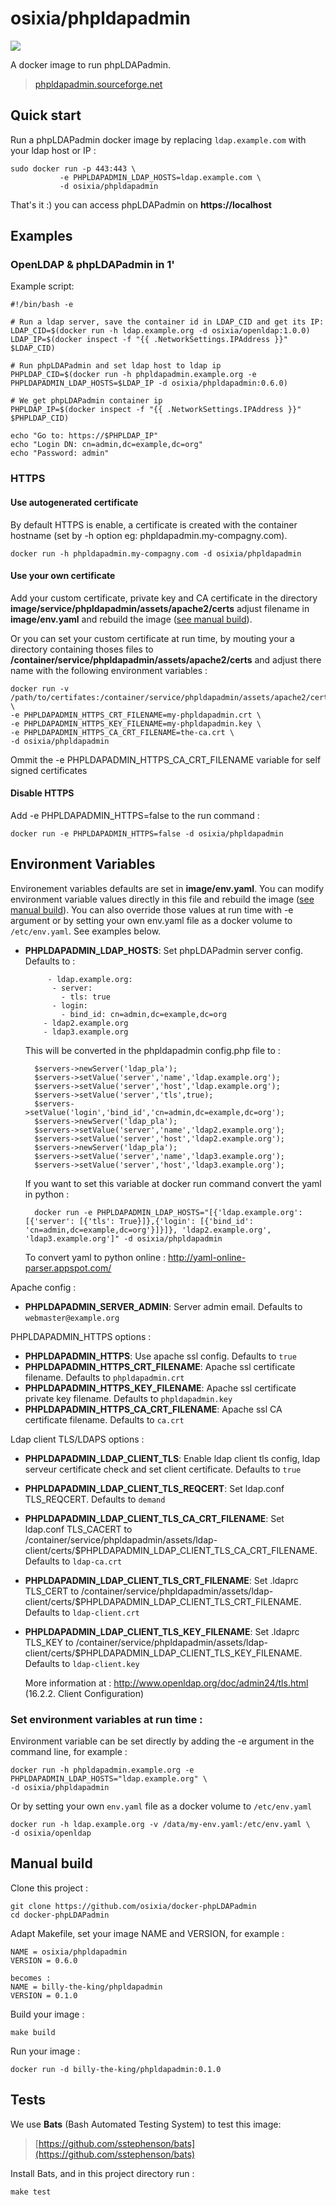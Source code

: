 # osixia/phpldapadmin

[![](https://badge.imagelayers.io/osixia/phpldapadmin:latest.svg)](https://imagelayers.io/?images=osixia/phpldapadmin:latest 'Get your own badge on imagelayers.io')

A docker image to run phpLDAPadmin.
> [phpldapadmin.sourceforge.net](http://phpldapadmin.sourceforge.net)

## Quick start

Run a phpLDAPadmin docker image by replacing `ldap.example.com` with your ldap host or IP :

    sudo docker run -p 443:443 \
               -e PHPLDAPADMIN_LDAP_HOSTS=ldap.example.com \
               -d osixia/phpldapadmin

That's it :) you can access phpLDAPadmin on **https://localhost**


## Examples

### OpenLDAP & phpLDAPadmin in 1'

Example script:

    #!/bin/bash -e

    # Run a ldap server, save the container id in LDAP_CID and get its IP:
    LDAP_CID=$(docker run -h ldap.example.org -d osixia/openldap:1.0.0)
    LDAP_IP=$(docker inspect -f "{{ .NetworkSettings.IPAddress }}" $LDAP_CID)

    # Run phpLDAPadmin and set ldap host to ldap ip
    PHPLDAP_CID=$(docker run -h phpldapadmin.example.org -e PHPLDAPADMIN_LDAP_HOSTS=$LDAP_IP -d osixia/phpldapadmin:0.6.0)

    # We get phpLDAPadmin container ip
    PHPLDAP_IP=$(docker inspect -f "{{ .NetworkSettings.IPAddress }}" $PHPLDAP_CID)

    echo "Go to: https://$PHPLDAP_IP"
    echo "Login DN: cn=admin,dc=example,dc=org"
    echo "Password: admin"

### HTTPS

#### Use autogenerated certificate
By default HTTPS is enable, a certificate is created with the container hostname (set by -h option eg: phpldapadmin.my-compagny.com).

	docker run -h phpldapadmin.my-compagny.com -d osixia/phpldapadmin

#### Use your own certificate

Add your custom certificate, private key and CA certificate in the directory **image/service/phpldapadmin/assets/apache2/certs** adjust filename in **image/env.yaml** and rebuild the image ([see manual build](#manual-build)).

Or you can set your custom certificate at run time, by mouting your a directory containing thoses files to **/container/service/phpldapadmin/assets/apache2/certs** and adjust there name with the following environment variables :

	docker run -v /path/to/certifates:/container/service/phpldapadmin/assets/apache2/certs \
	-e PHPLDAPADMIN_HTTPS_CRT_FILENAME=my-phpldapadmin.crt \
	-e PHPLDAPADMIN_HTTPS_KEY_FILENAME=my-phpldapadmin.key \
	-e PHPLDAPADMIN_HTTPS_CA_CRT_FILENAME=the-ca.crt \
	-d osixia/phpldapadmin

Ommit the -e PHPLDAPADMIN_HTTPS_CA_CRT_FILENAME variable for self signed certificates

#### Disable HTTPS
Add -e PHPLDAPADMIN_HTTPS=false to the run command :

    docker run -e PHPLDAPADMIN_HTTPS=false -d osixia/phpldapadmin

## Environment Variables

Environement variables defaults are set in **image/env.yaml**. You can modify environment variable values directly in this file and rebuild the image ([see manual build](#manual-build)). You can also override those values at run time with -e argument or by setting your own env.yaml file as a docker volume to `/etc/env.yaml`. See examples below.

- **PHPLDAPADMIN_LDAP_HOSTS**: Set phpLDAPadmin server config. Defaults to :

		   - ldap.example.org:
		    - server:
		      - tls: true
		    - login:
		      - bind_id: cn=admin,dc=example,dc=org
		  - ldap2.example.org
		  - ldap3.example.org

	This will be converted in the phpldapadmin config.php file to :

		$servers->newServer('ldap_pla');
		$servers->setValue('server','name','ldap.example.org');
		$servers->setValue('server','host','ldap.example.org');
		$servers->setValue('server','tls',true);
		$servers->setValue('login','bind_id','cn=admin,dc=example,dc=org');
		$servers->newServer('ldap_pla');
		$servers->setValue('server','name','ldap2.example.org');
		$servers->setValue('server','host','ldap2.example.org');
		$servers->newServer('ldap_pla');
		$servers->setValue('server','name','ldap3.example.org');
		$servers->setValue('server','host','ldap3.example.org');

	If you want to set this variable at docker run command convert the yaml in python :

		docker run -e PHPLDAPADMIN_LDAP_HOSTS="[{'ldap.example.org': [{'server': [{'tls': True}]},{'login': [{'bind_id': 'cn=admin,dc=example,dc=org'}]}]}, 'ldap2.example.org', 'ldap3.example.org']" -d osixia/phpldapadmin

	To convert yaml to python online :
	http://yaml-online-parser.appspot.com/

Apache config :
- **PHPLDAPADMIN_SERVER_ADMIN**: Server admin email. Defaults to `webmaster@example.org`

PHPLDAPADMIN_HTTPS options :
- **PHPLDAPADMIN_HTTPS**: Use apache ssl config. Defaults to `true`
- **PHPLDAPADMIN_HTTPS_CRT_FILENAME**: Apache ssl certificate filename. Defaults to `phpldapadmin.crt`
- **PHPLDAPADMIN_HTTPS_KEY_FILENAME**: Apache ssl certificate private key filename. Defaults to `phpldapadmin.key`
- **PHPLDAPADMIN_HTTPS_CA_CRT_FILENAME**: Apache ssl CA certificate filename. Defaults to `ca.crt`

Ldap client TLS/LDAPS options :

- **PHPLDAPADMIN_LDAP_CLIENT_TLS**: Enable ldap client tls config, ldap serveur certificate check and set client  certificate. Defaults to `true`
- **PHPLDAPADMIN_LDAP_CLIENT_TLS_REQCERT**: Set ldap.conf TLS_REQCERT. Defaults to `demand`
- **PHPLDAPADMIN_LDAP_CLIENT_TLS_CA_CRT_FILENAME**: Set ldap.conf TLS_CACERT to /container/service/phpldapadmin/assets/ldap-client/certs/$PHPLDAPADMIN_LDAP_CLIENT_TLS_CA_CRT_FILENAME. Defaults to `ldap-ca.crt`
- **PHPLDAPADMIN_LDAP_CLIENT_TLS_CRT_FILENAME**: Set .ldaprc TLS_CERT to /container/service/phpldapadmin/assets/ldap-client/certs/$PHPLDAPADMIN_LDAP_CLIENT_TLS_CRT_FILENAME. Defaults to `ldap-client.crt`
- **PHPLDAPADMIN_LDAP_CLIENT_TLS_KEY_FILENAME**: Set .ldaprc TLS_KEY to /container/service/phpldapadmin/assets/ldap-client/certs/$PHPLDAPADMIN_LDAP_CLIENT_TLS_KEY_FILENAME. Defaults to `ldap-client.key`

	More information at : http://www.openldap.org/doc/admin24/tls.html (16.2.2. Client Configuration)

### Set environment variables at run time :

Environment variable can be set directly by adding the -e argument in the command line, for example :

	docker run -h phpldapadmin.example.org -e PHPLDAPADMIN_LDAP_HOSTS="ldap.example.org" \
	-d osixia/phpldapadmin

Or by setting your own `env.yaml` file as a docker volume to `/etc/env.yaml`

	docker run -h ldap.example.org -v /data/my-env.yaml:/etc/env.yaml \
	-d osixia/openldap

## Manual build

Clone this project :

	git clone https://github.com/osixia/docker-phpLDAPadmin
	cd docker-phpLDAPadmin

Adapt Makefile, set your image NAME and VERSION, for example :

	NAME = osixia/phpldapadmin
	VERSION = 0.6.0

	becomes :
	NAME = billy-the-king/phpldapadmin
	VERSION = 0.1.0

Build your image :

	make build

Run your image :

	docker run -d billy-the-king/phpldapadmin:0.1.0

## Tests

We use **Bats** (Bash Automated Testing System) to test this image:

> [https://github.com/sstephenson/bats](https://github.com/sstephenson/bats)

Install Bats, and in this project directory run :

	make test
